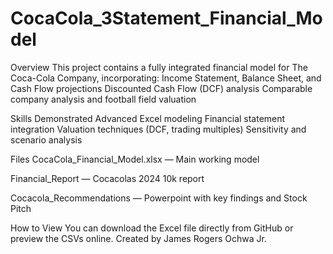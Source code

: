 # CocaCola_3Statement_Financial_Model
Overview
This project contains a fully integrated financial model for The Coca-Cola Company, incorporating:
Income Statement, Balance Sheet, and Cash Flow projections
Discounted Cash Flow (DCF) analysis
Comparable company analysis and football field valuation

Skills Demonstrated
Advanced Excel modeling
Financial statement integration
Valuation techniques (DCF, trading multiples)
Sensitivity and scenario analysis

Files
CocaCola_Financial_Model.xlsx — Main working model

Financial_Report — Cocacolas 2024 10k report

Cocacola_Recommendations — Powerpoint with key findings and Stock Pitch

How to View
You can download the Excel file directly from GitHub or preview the CSVs online.
Created by James Rogers Ochwa Jr.
